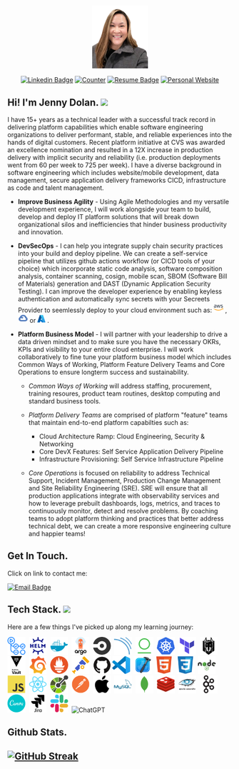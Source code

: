 
<head>
    <meta charset="UTF-8">
    <meta name="viewport" content="width=device-width, initial-scale=1.0">

<div id="header" align="center" vertical-align ="bottom">
<img src = "./imageassets/Jenny.png" width = "125"/>
</div>
</head>

<div id="badges" align="center" height="24">

[![Linkedin Badge](https://img.shields.io/badge/-Jenny_Dolan-blue?style=flat&logo=Linkedin&logoColor=white)](https://www.linkedin.com/in/jenniferdolan/)
<a href="your counter">
<img src="https://komarev.com/ghpvc/?username=brightvibesrock&style=flat-square&color=green" alt="Counter"/></a>
[![Resume Badge](https://img.shields.io/badge/-Resume-red?style=flat&height=24&logo=Resume&logoColor=white)](https://docs.google.com/document/d/1iiENdlf1FUnG2G5n8qNif3E0l5WBsqHcKjmLlXfea-o/edit?usp=sharing)
[![Personal Website](https://img.shields.io/badge/-Website-orange?style=flat&height=24&logo=website&logoColor=white)](https://brightvibesrock.github.io/brightvibes/)
</div>

<div align="left" vertical-align "center">
    
<h2> Hi! I'm Jenny Dolan. <img src="https://media.giphy.com/media/hvRJCLFzcasrR4ia7z/giphy.gif" width="30px" vertical-align = "bottom"/></h2>

I have 15+ years as a technical leader with a successful track record in delivering platform capabilities which enable software engineering organizations to deliver performant, stable, and reliable experiences into the hands of digital customers. Recent platform initiative at CVS was awarded an excellence nomination and resulted in a 12X increase in production delivery with implicit security and reliability (i.e. production deployments went from 60 per week to 725 per week). I have a diverse background in software engineering which includes website/mobile development, data management, secure application delivery frameworks CICD, infrastructure as code and talent management.

* **Improve Business Agility** - Using Agile Methodologies and my versatile development experience, I will work alongside your team to build, develop and deploy IT platform solutions that will break down organizational silos and inefficiencies that hinder business productivity and innovation.


* **DevSecOps** - I can help you integrate supply chain security practices into your build and deploy pipeline. We can create a self-service pipeline that utilizes github actions workflow (or CICD tools of your choice) which incorporate static code analysis, software composition analysis, container scanning, cosign, mobile scan, SBOM (Software Bill of Materials) generation and DAST (Dynamic Application Security Testing). I can improve the developer experience by enabling keyless authentication and automatically sync secrets with your Secreets Provider to seemlessly deploy to your cloud environment such as: <img src="./imageassets/amazonwebservices-original-wordmark.svg" title=" Amazon Web Services" alt="AWS" width="22" height="22"/>&nbsp;, <img src="./imageassets/googlecloud-plain.svg" title="GCP" alt="Google Cloud Platform" width="22" height="20"/>&nbsp;or <img src="./imageassets/azure-original.svg" title="Azure" alt="Azure" width="18" height="18"/>&nbsp;.

* **Platform Business Model** - I will partner with your leadership to drive a data driven mindset and to make sure you have the necessary OKRs, KPIs and visibility to your entire cloud enterprise. I will work collaboratively to fine tune your platform business model which includes Common Ways of Working, Platform Feature Delivery Teams and Core Operations to ensure longterm success and sustainability. 

  - *Common Ways of Working* will address staffing, procurement, training resoures, product team routines, desktop computing and standard business tools. 

  - *Platform Delivery Teams* are comprised of platform "feature" teams that maintain end-to-end platform capabilties such as:

    - Cloud Architecture Ramp: Cloud Engineering, Security & Networking
    - Core DevX Features: Self Service Application Delivery Pipeline
    - Infrastructure Provisioning: Self Service Infrastructure Pipeline

  - *Core Operations* is focused on reliability to address Technical Support, Incident Management, Production Change Management and Site Reliability Engineering (SRE). SRE will ensure that all production applications integrate with observability services and how to leverage prebuilt dashboards, logs, metrics, and traces to continuously monitor, detect and resolve problems. By coaching teams to adopt platform thinking and practices that better address technical debt, we can create a more responsive engineering culture and happier teams!
</div>

<h2>Get In Touch.</h2>
Click on link to contact me:
  
[![Email Badge](https://img.shields.io/badge/-email-purple?style=flat&height=24&logo=gmail&logoColor=white)](https://veilmail.io/myobfuscatedemail)

<h2>Tech Stack. <img src = "https://i.giphy.com/media/v1.Y2lkPTc5MGI3NjExNDB2MzRxa2Zxcjc2OHJtODNwZXE0YXYycjRjNm5qanFqZmV3d2pndiZlcD12MV9pbnRlcm5hbF9naWZfYnlfaWQmY3Q9Zw/26n7b7PjSOZJwVCmY/giphy.gif" height = "25"></h2>

<p>Here are a few things I've picked up along my learning journey:</p>

  <img src="./imageassets/githubactions-plain.svg" title="GithubActions" alt="GHA" width="40" height="40"/>&nbsp;
  <img src="./imageassets/helm-original.svg" title="Helm" alt="Helm" width="40" height="40"/>&nbsp;
  <img src="./imageassets/docker-plain.svg" title="Docker" alt="Docker" width="40" height="40"/>&nbsp;
  <img src="./imageassets/argocd-original-wordmark.svg" title="ArgoCD" alt="ArgoCD" width="40" height="40"/>&nbsp;
  <img src="./imageassets/circleci-plain.svg" title="CircleCI" alt="CCI" width="40" height="40"/>&nbsp;
  <img src="./imageassets/sonarqube-original.svg" title="SonarQube" alt="SonarQube" width="40" height="40"/>&nbsp;
   <img src="./imageassets/jfrog-artifactory.svg" title="JFrog Artifactory" alt="JFrog" width="40" height="40"/>&nbsp;
  <img src="./imageassets/kubernetes-original.svg" title="Kubernetes" alt="k8s" width="40" height="40"/>&nbsp;
  <img src="./imageassets/terraform-original.svg" title="Terraform" alt="Terraform" width="40" height="40"/>&nbsp;
  <img src="./imageassets/snyk-svgrepo-com.svg" title="Snyk" alt="Snyk" width="40" height="40"/>&nbsp;
  <img src="./imageassets/vault-plain-wordmark.svg" title="Vault Secret Management" alt="Vault" width="40" height="40"/>&nbsp;
  <img src="./imageassets/grafana-original.svg" title="Grafana" alt="Grafana" width="40" height="40"/>&nbsp;
  <img src="./imageassets/prometheus-original.svg" title="Prometheus" alt="Prometheus" width="40" height="40"/>&nbsp;
  <img src="./imageassets/opentelemetry-original.svg" title="OpenTelemetry" alt="OTel" width="40" height="40"/>&nbsp;
  <img src="./imageassets/github-original.svg" title="Git" alt="Git" width="40" height="40"/>
  <img src="./imageassets/vscode-original.svg" title="VSCode" alt="VSCode" width="40" height="40"/>&nbsp;
  <img src="./imageassets/xcode-original.svg" title="XCode" alt="XCode" width="40" height="40"/>&nbsp;
  <img src="./imageassets/html5-original.svg" title="HTML5" alt="HTML" width="40" height="40"/>&nbsp;
  <img src="./imageassets/css3-original.svg" title="CSS3" alt="CSS3" width="40" height="40"/>&nbsp;
  <img src="./imageassets/nodejs-original-wordmark.svg" title="NodeJS" alt="NodeJS" width="40" height="40"/>&nbsp;
  <img src="./imageassets/javascript-original.svg" title="JavaScrpt" alt="JS" width="40" height="40"/>&nbsp;
  <img src="./imageassets/react-original.svg" title="React" alt="React" width="40" height="40"/>&nbsp;
  <img src="./imageassets/openapi-original.svg" title="OpenAPI" alt="OpenAPI" width="40" height="40"/>&nbsp;
  <img src="./imageassets/postman-original.svg" title="Postman" alt="Postman" width="40" height="40"/>&nbsp;
  <img src="./imageassets/apple-original.svg" title="Apple" alt="Apple" width="40" height="40"/>&nbsp;
  <img src="./imageassets/mysql-plain-wordmark.svg" title="MySQL"  alt="MySQL" width="40" height="40"/>&nbsp;
  <img src="./imageassets/mongodb-plain.svg" title="MongoDb"  alt="MongoDb" width="40" height="40"/>&nbsp;
  <img src="./imageassets/redis-original.svg" title="Redis" alt="Redis" width="40" height="40"/>&nbsp;
  <img src="./imageassets/cassandra-original-wordmark.svg" title="Cassandra" alt="Cassandra" width="40" height="40"/>&nbsp;
   <img src="./imageassets/apachekafka-original.svg" title="Apach Kafka" alt="Kafka" width="40" height="40"/>&nbsp;
   <img src="./imageassets/canva-original.svg" title="Canva" alt="Canva" width="40" height="40"/>&nbsp;
  <img src="./imageassets/jira-plain-wordmark.svg" title="Jira"  alt="Jira" width="40" height="40"/>&nbsp;
  <img src="./imageassets/slack-original.svg" title="Slack Workflows" alt="Slack" width="40" height="40"/>&nbsp;
  <img src="https://img.shields.io/badge/ChatGPT-74aa9c?style=for-the-badge&logo=openai&logoColor=white" title="ChatGPT" alt="ChatGPT" width="95" height="33"/>&nbsp;

<h2>Github Stats.<h2>
<a href="https://git.io/streak-stats"><img src="https://github-readme-streak-stats.herokuapp.com?user=brightvibesrock&border_radius=4&mode=weekly&card_width=450&card_height=150&type=png" alt="GitHub Streak"/></a>
